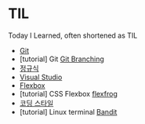# TIL
Today I Learned, often shortened as TIL

- [Git](/Git.md)
- [tutorial] Git [Git Branching](https://learngitbranching.js.org/?locale=ko)
- [정규식](/regex.md)
- [Visual Studio](/vscode.md)
- [Flexbox](/flexbox.md)
- [tutorial] CSS Flexbox [flexfrog](https://flexboxfroggy.com/)
- [코딩 스타일](/styleguide.md)
- [tutorial] Linux terminal [Bandit](https://overthewire.org/wargames/bandit/)
